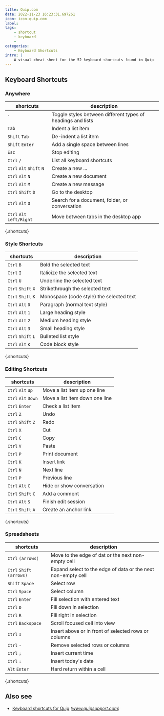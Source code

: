 ```yaml
---
title: Quip.com
date: 2022-11-23 16:23:31.697261
icon: icon-quip.com
label: 
tags: 
    - shortcut
    - keyboard
    - 
categories:
    - Keyboard Shortcuts
intro: |
    A visual cheat-sheet for the 52 keyboard shortcuts found in Quip
---
```




Keyboard Shortcuts
------------------



### Anywhere

shortcuts | description
---|---
<code>\`</code> | Toggle styles between different types of headings and lists
`Tab`  | Indent a list item
`Shift` `Tab`  | De-indent a list item
`Shift` `Enter`  | Add a single space between lines
`Esc`  | Stop editing
`Ctrl` `/`  | List all keyboard shortcuts
`Ctrl` `Alt` `Shift` `N`  | Create a new ...
`Ctrl` `Alt` `N`  | Create a new document
`Ctrl` `Alt` `M`  | Create a new message
`Ctrl` `Shift` `D`  | Go to the desktop
`Ctrl` `Alt` `O`  | Search for a document, folder, or conversation
`Ctrl` `Alt` `Left/Right`  | Move between tabs in the desktop app
{.shortcuts}


### Style Shortcuts

shortcuts | description
---|---
`Ctrl` `B`  | Bold the selected text
`Ctrl` `I`  | Italicize the selected text
`Ctrl` `U`  | Underline the selected text
`Ctrl` `Shift` `X`  | Strikethrough the selected text
`Ctrl` `Shift` `K`  | Monospace (code style) the selected text
`Ctrl` `Alt` `0`  | Paragraph (normal text style)
`Ctrl` `Alt` `1`  | Large heading style
`Ctrl` `Alt` `2`  | Medium heading style
`Ctrl` `Alt` `3`  | Small heading style
`Ctrl` `Shift` `L`  | Bulleted list style
`Ctrl` `Alt` `K`  | Code block style
{.shortcuts}


### Editing Shortcuts

shortcuts | description
---|---
`Ctrl` `Alt` `Up`  | Move a list item up one line
`Ctrl` `Alt` `Down`  | Move a list item down one line
`Ctrl` `Enter`  | Check a list item
`Ctrl` `Z`  | Undo
`Ctrl` `Shift` `Z`  | Redo
`Ctrl` `X`  | Cut
`Ctrl` `C`  | Copy
`Ctrl` `V`  | Paste
`Ctrl` `P`  | Print document
`Ctrl` `K`  | Insert link
`Ctrl` `N`  | Next line
`Ctrl` `P`  | Previous line
`Ctrl` `Alt` `C`  | Hide or show conversation
`Ctrl` `Shift` `C`  | Add a comment
`Ctrl` `Alt` `S`  | Finish edit session
`Ctrl` `Shift` `A`  | Create an anchor link
{.shortcuts}


### Spreadsheets

shortcuts | description
---|---
`Ctrl` `(arrows)`  | Move to the edge of dat or the next non-empty cell
`Ctrl` `Shift` `(arrows)`  | Expand select to the edge of data or the next non-empty cell
`Shift` `Space`  | Select row
`Ctrl` `Space`  | Select column
`Ctrl` `Enter`  | Fill selection with entered text
`Ctrl` `D`  | Fill down in selection
`Ctrl` `R`  | Fill right in selection
`Ctrl` `Backspace`  | Scroll focused cell into view
`Ctrl` `I`  | Insert above or in front of selected rows or columns
`Ctrl` `-`  | Remove selected rows or columns
`Ctrl` `;`  | Insert current time
`Ctrl` `:`  | Insert today's date
`Alt` `Enter`  | Hard return within a cell
{.shortcuts}




Also see
--------
- [Keyboard shortcuts for Quip](https://www.quipsupport.com/hc/en-us/articles/210436306-What-are-Quip-s-keyboard-shortcuts-) _(www.quipsupport.com)_
